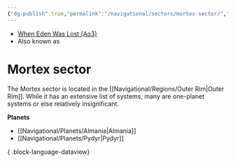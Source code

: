 ```yaml
---
{"dg-publish":true,"permalink":"/navigational/sectors/mortex-sector/","tags":["map","sector","outerrim"]}
---
```


- [When Eden Was Lost (Ao3)](https://archiveofourown.org/works/19334440/chapters/45992584)
- Also known as 
# Mortex sector
The Mortex sector is located in the [[Navigational/Regions/Outer Rim\|Outer Rim]]. While it has an extensive list of systems, many are one-planet systems or else relatively insignificant. 

**Planets**
- [[Navigational/Planets/Almania\|Almania]]
- [[Navigational/Planets/Pydyr\|Pydyr]]

{ .block-language-dataview}
